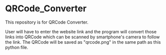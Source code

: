 # QRCode_Converter
This repository is for QRCode Converter.

User will have to enter the website link and the program will convert those links into QRCode which can be scanned by smartphone's camera to follow the link.
The QRCode will be saved as "qrcode.png" in the same path as this python file. 
